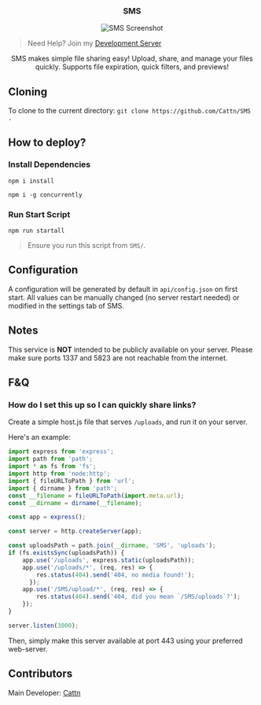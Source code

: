 <h3 align="center">
    <strong>SMS</strong>
</h3>

<p align="center">
    <img src="https://play.maple.music/SMS/uploads/Screenshot%202025-06-21%20225628.png" alt="SMS Screenshot">
</p>

> Need Help? Join my [Development Server](https://discord.gg/Wxrp73HVj4)

<p align="center">
    SMS makes simple file sharing easy! Upload, share, and manage your files quickly. Supports file expiration, quick filters, and previews!
</p>

## Cloning

To clone to the current directory: ``git clone https://github.com/Cattn/SMS .``

## How to deploy?

### Install Dependencies

``npm i install``

``npm i -g concurrently``

### Run Start Script

``npm run startall``
> Ensure you run this script from ``SMS/``.

## Configuration

A configuration will be generated by default in ``api/config.json`` on first start. All values can be manually changed (no server restart needed) or modified in the settings tab of SMS.

## Notes

This service is **NOT** intended to be publicly available on your server. Please make sure ports 1337 and 5823 are not reachable from the internet.

## F&Q

### How do I set this up so I can quickly share links?

Create a simple host.js file that serves ``/uploads``, and run it on your server.

Here's an example:
```js
import express from 'express';
import path from 'path';
import * as fs from 'fs';
import http from 'node:http';
import { fileURLToPath } from 'url';
import { dirname } from 'path';
const __filename = fileURLToPath(import.meta.url);
const __dirname = dirname(__filename);

const app = express();

const server = http.createServer(app);

const uploadsPath = path.join(__dirname, 'SMS', 'uploads');
if (fs.existsSync(uploadsPath)) {
    app.use('/uploads', express.static(uploadsPath));
    app.use('/uploads/*', (req, res) => {
        res.status(404).send('404, no media found!');
      });
    app.use('/SMS/upload/*', (req, res) => {
        res.status(404).send('404, did you mean `/SMS/uploads`?');
    });
}

server.listen(3000);
```

Then, simply make this server available at port 443 using your preferred web-server.

## Contributors

Main Developer: [Cattn](https://github.com/Cattn/)